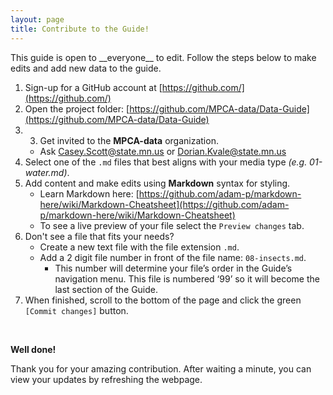 ```yaml
---
layout: page
title: Contribute to the Guide!
---
```


<p class="message">
This guide is open to __everyone__ to edit. Follow the steps below to make edits and add new data to the guide.
 </p>
  
1. Sign-up for a GitHub account at [https://github.com/](https://github.com/)  
1. Open the project folder:  [https://github.com/MPCA-data/Data-Guide](https://github.com/MPCA-data/Data-Guide)
1. 3.	Get invited to the __MPCA-data__ organization.
    - Ask Casey.Scott@state.mn.us or Dorian.Kvale@state.mn.us
1. Select one of the `.md` files that best aligns with your media type _(e.g. 01-water.md)_.
1. Add content and make edits using __Markdown__ syntax for styling.
    - Learn Markdown here: [https://github.com/adam-p/markdown-here/wiki/Markdown-Cheatsheet](https://github.com/adam-p/markdown-here/wiki/Markdown-Cheatsheet)
    - To see a live preview of your file select the `Preview changes` tab.
1. Don't see a file that fits your needs? 
    - Create a new text file with the file extension `.md`.
    - Add a 2 digit file number in front of the file name: `08-insects.md`.
        - This number will determine your file’s order in the Guide’s navigation menu. This file is numbered ‘99’ so it will become the last section of the Guide.
1. When finished, scroll to the bottom of the page and click the green `[Commit changes]` button.

<br>

__Well done!__ 

Thank you for your amazing contribution. After waiting a minute, you can view your updates by refreshing the webpage.
